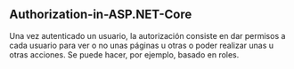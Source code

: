 ## Authorization-in-ASP.NET-Core

Una vez autenticado un usuario, la autorización consiste en dar permisos a cada usuario para ver o no unas páginas u otras o poder realizar unas u otras acciones. Se puede hacer, 
por ejemplo, basado en roles.
